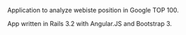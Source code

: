 Application to analyze webiste position in Google TOP 100.

App written in Rails 3.2 with Angular.JS and Bootstrap 3.

